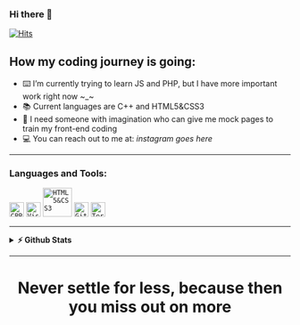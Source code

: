 ### Hi there 👋
[![Hits](https://hits.seeyoufarm.com/api/count/incr/badge.svg?url=https%3A%2F%2Fgithub.com%2FMDVasilev20%2FMDVasilev20%2Fblob%2Fmain%2FREADME.md&count_bg=%2372FFF5&title_bg=%23555555&icon=&icon_color=%2351FB6E&title=hits&edge_flat=false)](https://hits.seeyoufarm.com)
<!--
**MDVasilev20/MDVasilev20** is a ✨ _special_ ✨ repository because its `README.md` (this file) appears on your GitHub profile.

Here are some ideas to get you started:

- 🔭 I’m currently working on ...
- 🌱 I’m currently learning ...
- 👯 I’m looking to collaborate on ...
- 🤔 I’m looking for help with ...
- 💬 Ask me about ...
- 📫 How to reach me: ...
- 😄 Pronouns: ...
- ⚡ Fun fact: ...
-->
## How my coding journey is going:

- ⌨️ I’m currently trying to learn JS and PHP, but I have more important work right now ~_~
- 📚 Current languages are C++ and HTML5&CSS3
- 🧠 I need someone with imagination who can give me mock pages to train my front-end coding
- 💻 You can reach out to me at: *instagram goes here*
<hr>

### Languages and Tools:
<code><img alt="CPP" width="26px" src="https://upload.wikimedia.org/wikipedia/commons/thumb/1/18/ISO_C%2B%2B_Logo.svg/1200px-ISO_C%2B%2B_Logo.svg.png" ></code>
<code><img alt="Visual Studio Code" width="26px" src="https://upload.wikimedia.org/wikipedia/commons/thumb/9/9a/Visual_Studio_Code_1.35_icon.svg/2048px-Visual_Studio_Code_1.35_icon.svg.png"></code>
<code><img alt="HTML5&CSS3" width="52px" src="https://maharatech.gov.eg/pluginfile.php/279774/course/overviewfiles/banner-1.jpg" ></code>
<code><img  alt="GitHub" width="26px" src="https://play-lh.googleusercontent.com/PCpXdqvUWfCW1mXhH1Y_98yBpgsWxuTSTofy3NGMo9yBTATDyzVkqU580bfSln50bFU" ></code>
<code><img  alt="Terminal" width="26px" src="https://cdn4.iconfinder.com/data/icons/small-n-flat/24/terminal-512.png" ></code>
<hr>
<details>	
  <summary><b>⚡ Github Stats</b></summary>

[![Maksim Vasilev stats](https://github-readme-stats.vercel.app/api?username=MDVasilev20)](https://github.com/anuraghazra/github-readme-stats)
<hr>
<details>
  <summary><b>I am going to fix this later</b></summary>
[![Top Langs](https://github-readme-stats.vercel.app/api/top-langs/?username=MDVasilev20&layout=compact)](https://github.com/anuraghazra/github-readme-stats)
  </details>
</details>
<hr>
<div align="center">
  
  <h1><b>Never settle for less, because then you miss out on more</b></h1>

</div>
